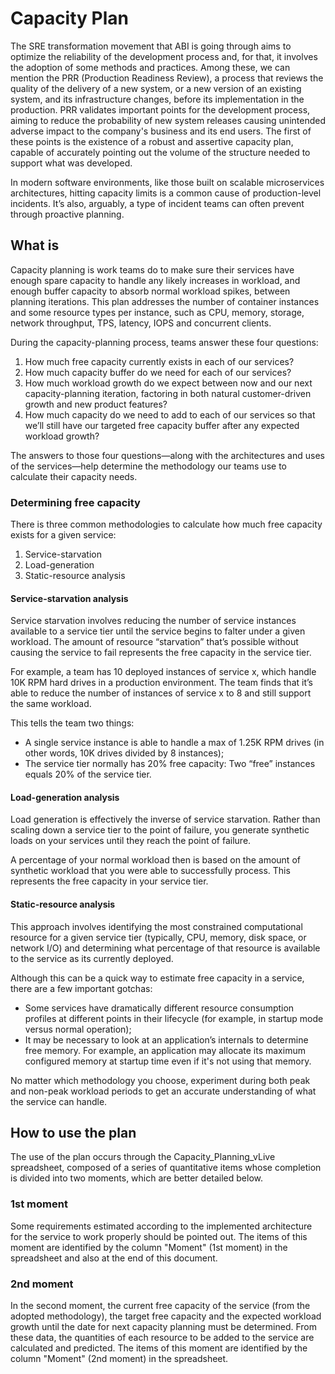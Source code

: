 # Capacity Plan

The SRE transformation movement that ABI is going through aims to optimize the reliability of the development process and, for that, it involves the adoption of some methods and practices. Among these, we can mention the PRR (Production Readiness Review), a process that reviews the quality of the delivery of a new system, or a new version of an existing system, and its infrastructure changes, before its implementation in the production. PRR validates important points for the development process, aiming to reduce the probability of new system releases causing unintended adverse impact to the company's business and its end users. The first of these points is the existence of a robust and assertive capacity plan, capable of accurately pointing out the volume of the structure needed to support what was developed.

In modern software environments, like those built on scalable microservices architectures, hitting capacity limits is a common cause of production-level incidents. It’s also, arguably, a type of incident teams can often prevent through proactive planning.

## What is

Capacity planning is work teams do to make sure their services have enough spare capacity to handle any likely increases in workload, and enough buffer capacity to absorb normal workload spikes, between planning iterations. This plan addresses the number of container instances and some resource types per instance, such as CPU, memory, storage, network throughput, TPS, latency, IOPS and concurrent clients.

During the capacity-planning process, teams answer these four questions:

1. How much free capacity currently exists in each of our services?
2. How much capacity buffer do we need for each of our services?
3. How much workload growth do we expect between now and our next capacity-planning iteration, factoring in both natural customer-driven growth and new product features?
4. How much capacity do we need to add to each of our services so that we’ll still have our targeted free capacity buffer after any expected workload growth?

The answers to those four questions—along with the architectures and uses of the services—help determine the methodology our teams use to calculate their capacity needs.

### Determining free capacity

There is three common methodologies to calculate how much free capacity exists for a given service:

1. Service-starvation
2. Load-generation
3. Static-resource analysis

#### Service-starvation analysis
Service starvation involves reducing the number of service instances available to a service tier until the service begins to falter under a given workload. The amount of resource “starvation” that’s possible without causing the service to fail represents the free capacity in the service tier.

For example, a team has 10 deployed instances of service x, which handle 10K RPM hard drives in a production environment. The team finds that it’s able to reduce the number of instances of service x to 8 and still support the same workload.

This tells the team two things:
- A single service instance is able to handle a max of 1.25K RPM drives (in other words, 10K drives divided by 8 instances);
- The service tier normally has 20% free capacity: Two “free” instances equals 20% of the service tier.

#### Load-generation analysis

Load generation is effectively the inverse of service starvation. Rather than scaling down a service tier to the point of failure, you generate synthetic loads on your services until they reach the point of failure.

A percentage of your normal workload then is based on the amount of synthetic workload that you were able to successfully process. This represents the free capacity in your service tier.

#### Static-resource analysis

This approach involves identifying the most constrained computational resource for a given service tier (typically, CPU, memory, disk space, or network I/O) and determining what percentage of that resource is available to the service as its currently deployed.

Although this can be a quick way to estimate free capacity in a service, there are a few important gotchas:

- Some services have dramatically different resource consumption profiles at different points in their lifecycle (for example, in startup mode versus normal operation);
- It may be necessary to look at an application’s internals to determine free memory. For example, an application may allocate its maximum configured memory at startup time even if it's not using that memory.

No matter which methodology you choose, experiment during both peak and non-peak workload periods to get an accurate understanding of what the service can handle.

## How to use the plan

The use of the plan occurs through the Capacity_Planning_vLive spreadsheet, composed of a series of quantitative items whose completion is divided into two moments, which are better detailed below.

### 1st moment
Some requirements estimated according to the implemented architecture for the service to work properly should be pointed out. The items of this moment are identified by the column "Moment" (1st moment) in the spreadsheet and also at the end of this document.

### 2nd moment

In the second moment, the current free capacity of the service (from the adopted methodology), the target free capacity and the expected workload growth until the date for next capacity planning must be determined. From these data, the quantities of each resource to be added to the service are calculated and predicted. The items of this moment are identified by the column "Moment" (2nd moment) in the spreadsheet.
